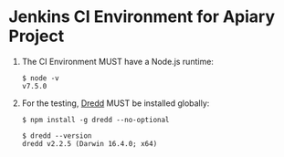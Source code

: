 # Jenkins CI Environment for Apiary Project



1. The CI Environment MUST have a Node.js runtime:

    ```
    $ node -v
    v7.5.0
    ```

2. For the testing, [Dredd](https://github.com/apiaryio/dredd) MUST be installed globally:

    ```
    $ npm install -g dredd --no-optional 
    ```

    ```
    $ dredd --version
    dredd v2.2.5 (Darwin 16.4.0; x64)
    ```
